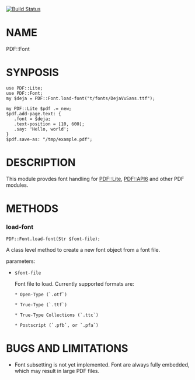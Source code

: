 [![Build Status](https://travis-ci.org/p6-pdf/PDF-Font-p6.svg?branch=master)](https://travis-ci.org/p6-pdf/PDF-Font-p6)

NAME
====

PDF::Font

SYNPOSIS
========

    use PDF::Lite;
    use PDF::Font;
    my $deja = PDF::Font.load-font("t/fonts/DejaVuSans.ttf");

    my PDF::Lite $pdf .= new;
    $pdf.add-page.text: {
       .font = $deja;
       .text-position = [10, 600];
       .say: 'Hello, world';
    }
    $pdf.save-as: "/tmp/example.pdf";

DESCRIPTION
===========

This module provdes font handling for [PDF::Lite](PDF::Lite), [PDF::API6](PDF::API6) and other PDF modules.

METHODS
=======

### load-font

    PDF::Font.load-font(Str $font-file);

A class level method to create a new font object from a font file.

parameters:

  * `$font-file`

    Font file to load. Currently supported formats are:

        * Open-Type (`.otf`)

        * True-Type (`.ttf`)

        * True-Type Collections (`.ttc`)

        * Postscript (`.pfb`, or `.pfa`)

BUGS AND LIMITATIONS
====================

  * Font subsetting is not yet implemented. Font are always fully embedded, which may result in large PDF files.
